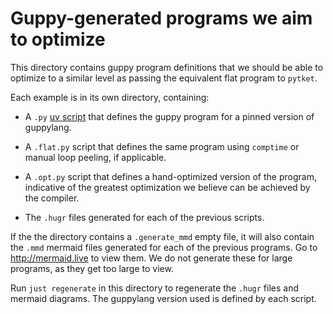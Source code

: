 # Guppy-generated programs we aim to optimize

This directory contains guppy program definitions that we should be able to optimize to a similar level as passing
the equivalent flat program to `pytket`.

Each example is in its own directory, containing:
- A `.py` [uv script](https://docs.astral.sh/uv/guides/scripts/) that defines the guppy program for a pinned version of guppylang.
- A `.flat.py` script that defines the same program using `comptime` or manual loop peeling, if applicable.
- A `.opt.py` script that defines a hand-optimized version of the program, indicative of the greatest optimization we believe can be achieved by the compiler.

- The `.hugr` files generated for each of the previous scripts.

If the the directory contains a `.generate_mmd` empty file, it will also contain
the `.mmd` mermaid files generated for each of the previous programs. Go to
<http://mermaid.live> to view them.
We do not generate these for large programs, as they get too large to view.

Run `just regenerate` in this directory to regenerate the `.hugr` files and mermaid diagrams.
The guppylang version used is defined by each script.